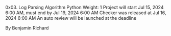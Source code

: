 0x03. Log Parsing
Algorithm
Python
Weight: 1
Project will start Jul 15, 2024 6:00 AM, must end by Jul 19, 2024 6:00 AM
Checker was released at Jul 16, 2024 6:00 AM
An auto review will be launched at the deadline

By Benjamin Richard
